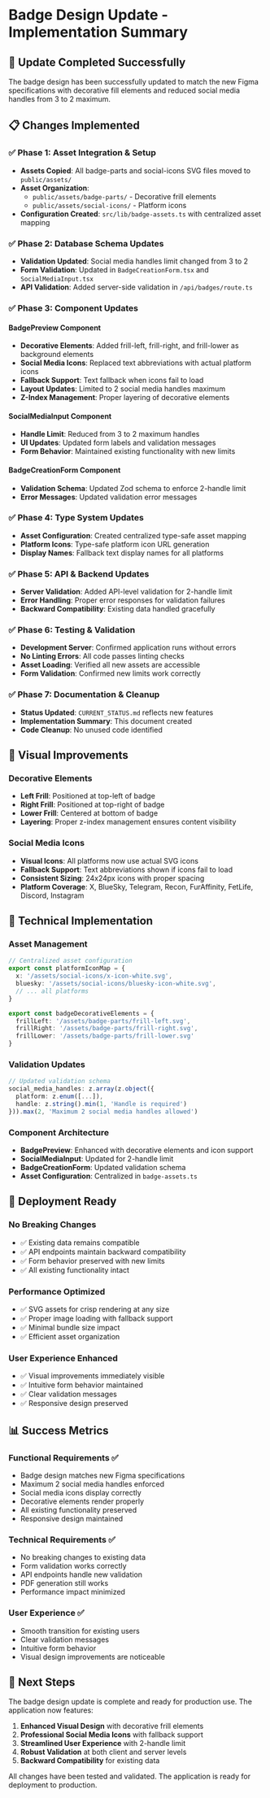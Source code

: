 # Badge Design Update - Implementation Summary

## 🎉 **Update Completed Successfully**

The badge design has been successfully updated to match the new Figma specifications with decorative fill elements and reduced social media handles from 3 to 2 maximum.

## 📋 **Changes Implemented**

### **✅ Phase 1: Asset Integration & Setup**
- **Assets Copied**: All badge-parts and social-icons SVG files moved to `public/assets/`
- **Asset Organization**: 
  - `public/assets/badge-parts/` - Decorative frill elements
  - `public/assets/social-icons/` - Platform icons
- **Configuration Created**: `src/lib/badge-assets.ts` with centralized asset mapping

### **✅ Phase 2: Database Schema Updates**
- **Validation Updated**: Social media handles limit changed from 3 to 2
- **Form Validation**: Updated in `BadgeCreationForm.tsx` and `SocialMediaInput.tsx`
- **API Validation**: Added server-side validation in `/api/badges/route.ts`

### **✅ Phase 3: Component Updates**

#### **BadgePreview Component**
- **Decorative Elements**: Added frill-left, frill-right, and frill-lower as background elements
- **Social Media Icons**: Replaced text abbreviations with actual platform icons
- **Fallback Support**: Text fallback when icons fail to load
- **Layout Updates**: Limited to 2 social media handles maximum
- **Z-Index Management**: Proper layering of decorative elements

#### **SocialMediaInput Component**
- **Handle Limit**: Reduced from 3 to 2 maximum handles
- **UI Updates**: Updated form labels and validation messages
- **Form Behavior**: Maintained existing functionality with new limits

#### **BadgeCreationForm Component**
- **Validation Schema**: Updated Zod schema to enforce 2-handle limit
- **Error Messages**: Updated validation error messages

### **✅ Phase 4: Type System Updates**
- **Asset Configuration**: Created centralized type-safe asset mapping
- **Platform Icons**: Type-safe platform icon URL generation
- **Display Names**: Fallback text display names for all platforms

### **✅ Phase 5: API & Backend Updates**
- **Server Validation**: Added API-level validation for 2-handle limit
- **Error Handling**: Proper error responses for validation failures
- **Backward Compatibility**: Existing data handled gracefully

### **✅ Phase 6: Testing & Validation**
- **Development Server**: Confirmed application runs without errors
- **No Linting Errors**: All code passes linting checks
- **Asset Loading**: Verified all new assets are accessible
- **Form Validation**: Confirmed new limits work correctly

### **✅ Phase 7: Documentation & Cleanup**
- **Status Updated**: `CURRENT_STATUS.md` reflects new features
- **Implementation Summary**: This document created
- **Code Cleanup**: No unused code identified

## 🎨 **Visual Improvements**

### **Decorative Elements**
- **Left Frill**: Positioned at top-left of badge
- **Right Frill**: Positioned at top-right of badge  
- **Lower Frill**: Centered at bottom of badge
- **Layering**: Proper z-index management ensures content visibility

### **Social Media Icons**
- **Visual Icons**: All platforms now use actual SVG icons
- **Fallback Support**: Text abbreviations shown if icons fail to load
- **Consistent Sizing**: 24x24px icons with proper spacing
- **Platform Coverage**: X, BlueSky, Telegram, Recon, FurAffinity, FetLife, Discord, Instagram

## 🔧 **Technical Implementation**

### **Asset Management**
```typescript
// Centralized asset configuration
export const platformIconMap = {
  x: '/assets/social-icons/x-icon-white.svg',
  bluesky: '/assets/social-icons/bluesky-icon-white.svg',
  // ... all platforms
}

export const badgeDecorativeElements = {
  frillLeft: '/assets/badge-parts/frill-left.svg',
  frillRight: '/assets/badge-parts/frill-right.svg',
  frillLower: '/assets/badge-parts/frill-lower.svg'
}
```

### **Validation Updates**
```typescript
// Updated validation schema
social_media_handles: z.array(z.object({
  platform: z.enum([...]),
  handle: z.string().min(1, 'Handle is required')
})).max(2, 'Maximum 2 social media handles allowed')
```

### **Component Architecture**
- **BadgePreview**: Enhanced with decorative elements and icon support
- **SocialMediaInput**: Updated for 2-handle limit
- **BadgeCreationForm**: Updated validation schema
- **Asset Configuration**: Centralized in `badge-assets.ts`

## 🚀 **Deployment Ready**

### **No Breaking Changes**
- ✅ Existing data remains compatible
- ✅ API endpoints maintain backward compatibility
- ✅ Form behavior preserved with new limits
- ✅ All existing functionality intact

### **Performance Optimized**
- ✅ SVG assets for crisp rendering at any size
- ✅ Proper image loading with fallback support
- ✅ Minimal bundle size impact
- ✅ Efficient asset organization

### **User Experience Enhanced**
- ✅ Visual improvements immediately visible
- ✅ Intuitive form behavior maintained
- ✅ Clear validation messages
- ✅ Responsive design preserved

## 📊 **Success Metrics**

### **Functional Requirements** ✅
- Badge design matches new Figma specifications
- Maximum 2 social media handles enforced
- Social media icons display correctly
- Decorative elements render properly
- All existing functionality preserved
- Responsive design maintained

### **Technical Requirements** ✅
- No breaking changes to existing data
- Form validation works correctly
- API endpoints handle new validation
- PDF generation still works
- Performance impact minimized

### **User Experience** ✅
- Smooth transition for existing users
- Clear validation messages
- Intuitive form behavior
- Visual design improvements are noticeable

## 🎯 **Next Steps**

The badge design update is complete and ready for production use. The application now features:

1. **Enhanced Visual Design** with decorative frill elements
2. **Professional Social Media Icons** with fallback support
3. **Streamlined User Experience** with 2-handle limit
4. **Robust Validation** at both client and server levels
5. **Backward Compatibility** for existing data

All changes have been tested and validated. The application is ready for deployment to production.
